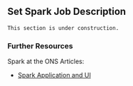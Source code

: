 ## Set Spark Job Description

```{warning}
This section is under construction.
```

### Further Resources

Spark at the ONS Articles:
- [Spark Application and UI](../spark-concepts/spark-application-and-ui)